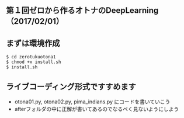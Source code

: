 
## 第１回ゼロから作るオトナのDeepLearning（2017/02/01）

## まずは環境作成

```
$ cd zerotukuotona1
$ chmod +x install.sh
$ install.sh
```

## ライブコーディング形式ですすめます

* otona01.py, otona02.py, pima_indians.py にコードを書いていこう
* afterフォルダの中に正解が書いてあるのでなるべく見ないようにしよう

